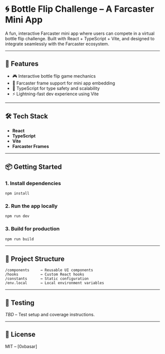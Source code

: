 # 🌀 Bottle Flip Challenge – A Farcaster Mini App

A fun, interactive Farcaster mini app where users can compete in a virtual bottle flip challenge. Built with React + TypeScript + Vite, and designed to integrate seamlessly with the Farcaster ecosystem.

---

## 🚀 Features

- 🎮 Interactive bottle flip game mechanics  
- 📡 Farcaster frame support for mini app embedding  
- 🧠 TypeScript for type safety and scalability  
- ⚡ Lightning-fast dev experience using Vite  

---

## 🛠️ Tech Stack

- **React**
- **TypeScript**
- **Vite**
- **Farcaster Frames**

---

## 📦 Getting Started

### 1. Install dependencies

```bash
npm install
```

### 2. Run the app locally

```bash
npm run dev
```

### 3. Build for production

```bash
npm run build
```

---

## 📁 Project Structure

```
/components     → Reusable UI components  
/hooks          → Custom React hooks  
/constants      → Static configuration  
/env.local      → Local environment variables  
```

---

## 🧪 Testing

_TBD_ – Test setup and coverage instructions.

---

## 📄 License

MIT – [0xbasar]

